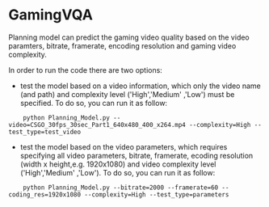 # GamingVQA

Planning model can predict the gaming video quality based on the video paramters, bitrate, framerate, encoding resolution and gaming video complexity. 

In order to run the code there are two options:
- test the model based on a video information, which only the video name (and path) and complexity level ('High','Medium' ,'Low') must be specified. To do so, you can run it as follow:

```
    python Planning_Model.py --video=CSGO_30fps_30sec_Part1_640x480_400_x264.mp4 --complexity=High --test_type=test_video
```
- test the model based on the video parameters, which requires specifying all video parameters, bitrate, framerate, ecoding resolution (width x height,e.g. 1920x1080) and video complexity level ('High','Medium' ,'Low').  To do so, you can run it as follow:

```
    python Planning_Model.py --bitrate=2000 --framerate=60 --coding_res=1920x1080 --complexity=High --test_type=parameters
```



